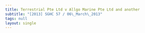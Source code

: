 ```yaml
---
title: Terrestrial Pte Ltd v Allgo Marine Pte Ltd and another
subtitle: "[2013] SGHC 57 / 06\_March\_2013"
tags: null
layout: single
---
```


